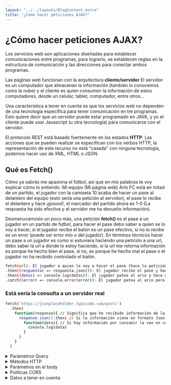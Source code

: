 ```yaml
---
layout: "../../layouts/BlogContent.astro"
title: "¿Cómo hacer peticiones AJAX?"
---
```


# ¿Cómo hacer peticiones AJAX?

Los servicios web son aplicaciones diseñadas para establecer comunicaciones entre programas, para lograrlo, se establecen reglas en la estructura de comunicación y las direcciones para conectar ambos programas.

Las páginas web funcionan con la arquitectura **cliente/servidor** El servidor es un computador que almacenan la información (también lo conocemos como la nube) y el cliente es quien consumen la información de estos computadores, desde un celular, tablet, computador, entre otros...

Una característica a tener en cuenta es que los servicios web no dependen de una tecnología específica para tener comunicación en tre programas. Esto quiere decir que un servidor puede estar programado en JAVA, y yo el cliente puede usar Javascript (u otra tecnología) para comunicarse con el servidor.

El protocolo REST está basado fuertemente en los estados **HTTP**. Las acciones que se pueden realizar se especifican con los verbos HTTP, la representación de este recurso no está "casada" con ninguna tecnología, podemos hacer uso de XML, HTML o JSON.

## Qué es Fetch()

Cómo ya sabrás me apasiona el fútbol, así que en mis palabras te voy explicar cómo lo entiendo.
Mi equipo (Mi página web) Arlo FC está en mitad de un partido, el jugador con la camiseta 10 acaba de hacer un pase al delantero del equipo (esto sería una petición al servidor), el pase lo recibe el delantero y hace ¡gooool!, el marcador del partido ahora es 1-0 (La respuesta ha sido efectiva y el servidor me ha devuelto información).

Desmenucemoslo un poco más, una petición **fetch()** es el pase a un jugador en un partido de futbol, para hacer el pase debo saber a quien se lo voy a hacer, si el jugador recibe el balón es un pase efectivo, si no lo recibe es un error (puede ser error mio o del jugador).
En términos técnicos hacer un pase a un jugador es como si estuviera haciendo una petición a una url, debo saber la url a dónde lo estoy haciendo, si la url me retorna información es porque he hecho bien el pase, si no, es porque he hecho mal el pase o el jugador no ha recibido controlado el balón.

```sh
fetch(url): El jugador a quien le voy a hacer el pase (hace la petición a la url).
.then((respuesta) => respuesta.json()): El jugador recibe el pase y hace algo con el balón (He hecho la consulta a una url de forma exitosa).
.then((datos) => console.log(datos)): El jugador patea al arco y hace gol. (He recibido información del servidor)
.catch((error) => console.error(error)): El jugador patea al arco pero no hace el gol (No he recibido información del servidor)
```

### Está sería la consulta a un servidor real

```sh
fetch('https://jsonplaceholder.typicode.com/posts')
  .then(
    function(response){ // Significa que he recibido información de la promesa al servidor
      response.json().then( // Si la información viene en formato Json la convierto en data
        function(data){ // Si hay información por consumir la veo en consola
          console.log(data)
        }
      )
    }
  )
```

<details>
  <summary>Parámetros Query</summary>
  Los parametros Query se usan para especificar el contenido que quiero consultar, en la url a la que le estoy haciendo la petición se debe poner un **?** y el valor que quiero consultar, por ejemplo:

  ```sh
  fetch('https://jsonplaceholder.typicode.com/posts?userId=1')
  ```

  Si quiero que sea el parametro sea variable se establecen comillas de backtrip (``) y agrego corchetes {}

  ```sh
  let user = 1
  fetch(`https://jsonplaceholder.typicode.com/posts?{user}`)
  ```

  ## Veamoslo nuevamente en términos futbolísticos

  Analicemos la siguiente petición


  ```sh
  let parametros = {
    userId: 1,
    _limit: 3
  };

  let url = new URL('https://jsonplaceholder.typicode.com/posts');

  Object.keys(parametros).forEach(paramKey => {
    url.searchParams.append(
      paramKey,
      parametros[paramKey]
    )
  });

  fetch(url).then(r => r.json()).then(data => console.log(data));
  ```


  Imagina que el entrenador (tu código) establece ciertas instrucciones para la jugada. Aquí le dice al equipo que se centre en el jugador con la camiseta número 1 y que solo se muestren los primeros 3 pases o acciones importantes.
  ```sh
  let parametros = {
    userId: 1,
    _limit: 3
  };
  ```
  userId: 1: Es como decir “quiero que juegue el jugador 1”.
  _limit: 3: Es como establecer “solo quiero ver las 3 jugadas más destacadas”.

  Elegir el campo de juego (la URL):

  ```sh
  let url = new URL('https://jsonplaceholder.typicode.com/posts');
  ```
  Este es el estadio donde se va a realizar la jugada. La URL es la cancha donde se desarrollará el partido (la consulta a la API).

  Preparar la estrategia (agregar parámetros a la URL):
  ```sh
  Object.keys(parametros).forEach(paramKey => {
    url.searchParams.append(
      paramKey,
      parametros[paramKey]
    );
  });
  ```
  Aquí, el entrenador pasa las instrucciones específicas al capitán del equipo, que las distribuye a todo el equipo antes de iniciar la jugada. Cada parámetro es como una indicación en la táctica:

  - Se recorre cada instrucción (cada clave del objeto parametros).
  - Se añade esa instrucción a la estrategia general del partido (la URL), para que el equipo sepa a quién buscar y qué limitar en la jugada.
  - Por ejemplo, al agregar userId=1 y _limit=3 a la URL, es como decir “En este partido, centraremos la jugada en el jugador 1 y solo veremos las 3 mejores jugadas”.
  - Ejecutar la jugada (hacer la petición con fetch):

  ```sh
  fetch(url).then(r => r.json()).then(data => console.log(data));
  ```
  fetch(url): Es como enviar el balón hacia el campo con las instrucciones definidas. El balón (la solicitud) se envía al servidor (el rival o el árbitro) que está en la cancha (la URL).
  .then(r => r.json()): Una vez que el balón llega y es controlado, se transforma en datos útiles. Es como si el jugador que recibe el balón (la respuesta del servidor) lo controlara y preparara la jugada para que todos entiendan lo que pasó (convertir la respuesta en JSON).
  .then(data => console.log(data)): Finalmente, se registra el resultado de la jugada en el marcador (la consola), mostrando los datos obtenidos. Es como ver el resultado del pase, el control del balón y, en definitiva, el gol anotado en el partido.

  ### Resumen
  Parámetros: Instrucciones tácticas (por ejemplo, enfócate en el jugador 1, muestra solo 3 jugadas).
  URL: El campo de juego o estadio donde se desarrolla la acción.
  Agregar parámetros a la URL: Comunicar la estrategia antes de iniciar la jugada.
  fetch(): Enviar el balón con las instrucciones.
  Conversión a JSON y registro de datos: Controlar la jugada, interpretar lo que sucedió y anotar el resultado en el marcador.

</details>

<details>
<summary>Métodos HTTP</summary>

1. GET
Qué hace: Solicita datos al servidor.
Analogía:
Imagina que le pides a un compañero que te muestre el marcador del partido o que te pase información sobre la formación del equipo rival.
Ejemplo: "Dame los detalles de los jugadores" (solicitas información sin modificar nada).

2. POST
Qué hace: Envía datos al servidor para crear un nuevo recurso.
Analogía:
Es como iniciar una jugada ofensiva enviando el balón a un delantero que, a partir de ese pase, intenta anotar. Estás “creando” una situación nueva en el juego.
Ejemplo: "Registrar un nuevo jugador en el equipo" (creas un nuevo registro en la base de datos).

3. PUT
Qué hace: Reemplaza completamente la información de un recurso existente.
Analogía:
Imagina que, durante un partido, decides cambiar toda la estrategia de una jugada en curso. Es como si cambiaras la formación completa de un sector del equipo, sustituyendo cada detalle por uno nuevo.
Ejemplo: "Actualizar todos los datos del perfil de un jugador" (reemplazas toda la información, no solo una parte).

4. PATCH
Qué hace: Modifica parcialmente un recurso existente.
Analogía:
Es similar a PUT, pero en vez de cambiar la jugada completa, solo ajustas algunos detalles, como cambiar la posición de un jugador o corregir un error en la estrategia.
Ejemplo: "Modificar únicamente el número de camiseta de un jugador" (solo ajustas una parte del recurso).

5. DELETE
Qué hace: Elimina un recurso del servidor.
Analogía:
Imagina que decides quitar a un jugador del campo porque no está rindiendo. Con DELETE, le pides al servidor que retire o elimine ese recurso.
Ejemplo: "Eliminar un comentario en una publicación" (retiras información del servidor).

6. HEAD
Qué hace: Solicita los encabezados de la respuesta, sin el cuerpo.
Analogía:
Es como hacer una revisión rápida del terreno o pedirle a un compañero que te dé un resumen rápido de la situación, sin entrar en todos los detalles.
Ejemplo: "Verificar si una página está disponible sin descargar todo el contenido" (consultas el estado sin obtener el cuerpo completo de la respuesta).

7. OPTIONS
Qué hace: Consulta al servidor sobre qué métodos HTTP están permitidos para una URL.
Analogía:
Es como preguntar al árbitro o a tus compañeros “¿Qué jugadas podemos ejecutar en esta situación?”. Te informa sobre las opciones tácticas disponibles antes de tomar una decisión.
Ejemplo: "Saber qué acciones se pueden realizar en una ruta específica" (te informa de las posibilidades).
</details>


<details>
  <summary>Parámetros en el body</summary>
  El body tendrá la información que vamos a consultar, enviar, o actualizar. Son las acciones que podemos hacer durante el partido.
  Veamos como se agrega en el código:

```sh
let postParams = {
  title: 'Creando un nombre de jugador',
  body: 'Arley Guerrero',
  userId: 1
}

let url = new URL('https://jsonplaceholder.typicode.com/posts');

fetch(url, {
  method: 'POST', // El tipo de jugada que vamos a hacer
  body: JSON.stringify(postParams)
}).then(response => response.json()).then(data => console.log(data))
  ```

Hay escenarios en los que tenemos que especificar el formato en el que tenemos estructurados los datos. Para enviarle está información al backend lo hacemos con la propiedad **headers** 

```sh
let postParams = {
  title: 'Creando un nombre de jugador',
  body: 'Arley Guerrero',
  userId: 1
}

let url = new URL('https://jsonplaceholder.typicode.com/posts');

fetch(url, {
  method: 'POST', // El tipo de jugada que vamos a hacer
  body: JSON.stringify(postParams),
  headers: {
    "Content-type": "application/json; charset-UTF-8"
  }
}).then(response => response.json()).then(data => console.log(data))

  ```
</details>


<details>
  <summary>Políticas CORS</summary>

  ### Qué es CORS
  Su significado es Cross Origin Resourse Sharing (Intercambio de Recursos de Origen Cruzado)

  Imagina que tu navegador es un jugador que quiere entrar al vestuario (servidor) para jugar (hacer una petición). Pero en la entrada del vestuario hay un persona de seguridad (el servidor) que verifica si el jugador tiene permiso para entrar.
  Si el jugador es del mismo equipo (misma URL/dominio), no hay problema, entra sin restricciones.
  Si el jugador viene de otro equipo (otro dominio diferente), el personal de seguridad le pide que muestre un permiso especial (las reglas CORS).
  Si el personal de seguridad no reconoce al jugador como seguro, lo expulsa (bloquea la petición).

  #### Técnicaente esto significa:
  Se dice que es un origen distinto cuándo:
  - La petición viene de un subdomino distinto, por ejemplo el dominio es santafe.com, si tiene una petición de inferiores.santafe.com esto es un subdominio distinto.
  - La petición viene de un dominio distinto.
  - La peitición viene de un puerto distinto, por ejemplo si en mi ambiente local estoy trabajando en el puerto 3000 y recibo una petición de un número diferente.
  - La petición viene de un protocolo distinto, por ejemplo uno utiliza HTTPS y el otro HTTP


  ### Peticiones simples

  https://developer.mozilla.org/es/docs/Web/HTTP/CORS

  Es como un jugador visitante que llega a un estadio y el personal de seguridad lo deja pasar sin muchas preguntas porque ya lo conoce y sabe que no es peligroso.

  En términos técnicos, una petición es simple si cumple con estas reglas:
  ✅ Usa métodos básicos como GET, POST o HEAD.
  ✅ Los encabezados son estándar (Content-Type debe ser application/x-www-form-urlencoded, multipart/form-data o text/plain).
  ✅ No usa credenciales como Authorization o cookies.

  Si la petición cumple estas condiciones, el servidor la deja pasar sin problema.

  ### Peticiones prefligth

  Ahora imagina que un equipo visitante quiere entrar al estadio con reglas diferentes, como traer su propia pelota o jugar con más de 11 jugadores. Antes de permitirlo, el personal de seguridad primero consulta con el dueño del estadio para ver si está permitido.

  Esto es lo que hace el preflight:

  Antes de la petición real, el navegador envía una petición OPTIONS al servidor para preguntar:
  🏟️ "¿Puedo hacer esta petición con estos métodos, encabezados y credenciales?"
  Si el servidor responde con un CORS permitido, el navegador envía la petición real.
  Si no, el navegador la bloquea.
  El preflight ocurre cuando:
  ❌ Se usan métodos distintos a GET, POST o HEAD (como PUT, DELETE, PATCH).
  ❌ Se envían encabezados personalizados (Authorization, X-Custom-Header, etc.).
  ❌ Se incluyen credenciales (cookies, tokens de autenticación).

  Básicamente, las peticiones simples pasan directo, pero las más complejas necesitan un "permiso" previo antes de ejecutarse.

  ### Estas peticiones usan CORS 
  - Peticiones AJAX
  - Web Fonts
  - Texturas WebGL (interfaz de programación de aplicaciones gráficas ( API ) creada para su uso en aplicaciones web.)
  - Imágenes con videos usando Canvas
  - CSS Shapes con imágenes (Es una herramienta que permite definir formas geométricas para usar en CSS, y que se pueden aplicar a imágenes)


</details>





<details>
<summary> Datos a tener en cuenta</summary>

- AJAX significa Asynchronous Javascript and XML.
- SOAP (Simple Access Object Protocol) hace unos años era el protocolo más popular, estaba basado fuertemente en el uso de XML.
- Fetch es el API nativo de los navegadores para realizar consulta AJAX.
- REST significa Representation State Transfer.
- Fetch no es soportada por el navegador Internet Explorer.


</details>